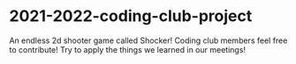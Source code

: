 # 2021-2022-coding-club-project
An endless 2d shooter game called Shocker! Coding club members feel free to contribute! Try to apply the things we learned in our meetings!
